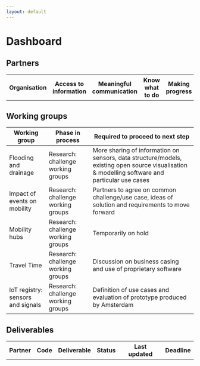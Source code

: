 ```yaml
---
layout: default
---
```


# Dashboard

## Partners

<table id="partners-table">
  <tr>
    <th>
      Organisation
    </th>
    <th>
      Access to information
    </th>
    <th>
      Meaningful communication
    </th>
    <th>
      Know what to do
    </th>
    <th>
      Making progress
    </th>
    <th>
      Creating value
    </th>
    <th>
      Updated
    </th>
  </tr>
</table>

## Working groups

| Working group | Phase in process | Required to proceed to next step |
| ----------- | -------- | -------- |
|Flooding and drainage   | Research: challenge working groups | More sharing of information on sensors, data structure/models, existing open source visualisation & modelling software and particular use cases     |
|Impact of events on mobility    | Research: challenge working groups    | Partners to agree on common challenge/use case, ideas of solution and requirements to move forward  |
|Mobility hubs     |  Research: challenge working groups   | Temporarily on hold 
| Travel Time| Research: challenge working groups | Discussion on business casing and use of proprietary software
|IoT registry: sensors and signals | Research: challenge working groups  | Definition of use cases and evaluation of prototype produced by Amsterdam |


## Deliverables

<table id="deliverables-table">
  <tr>
    <th>
      Partner
    </th>
    <th>
      Code
    </th>
    <th>
      Deliverable
    </th>
    <th>
      Status
    </th>
    <th>
      Last updated
    </th>
    <th>
      Deadline
    </th>

  </tr>
</table>

<style>
  #partners-table td[data-value="yes"] {
    background-color: green;
  }
  #partners-table td[data-value="no"] {
    background-color: orange;
  }

  td[data-header="timestamp"] {
    opacity: 0.5;
  }
</style>

<script language="javascript">
  // The URL to the shared Google Sheet that generates a CSV
  var CSVURL = 'https://docs.google.com/spreadsheets/d/e/2PACX-1vSzI-71Vpm9GyNXHmqwWsPi8Ps3h4d-EgBLiZ-H3IMtSM3LIZqSIKZQldUlp0GNEB3nVNJMLOypweyR/pub?gid=1227236263&single=true&output=csv'

  // Function to retrieve the CSV from the server
  function getCSV(url, callback) {
    var xhr = new XMLHttpRequest()
    var allText;

    xhr.open("GET", url, false);
    xhr.onreadystatechange = function () {
        if(xhr.readyState === 4)
            if(xhr.status === 200 || xhr.status == 0)
                callback(xhr.responseText)
    }

    xhr.send()
  }

  // Parse the CSV into an object
  function parseCSV(csv, callback) {
    var rows = []
    
    // Trim unnecessary quotation marks
    csv.replace('"', '')
    
    // Split the CSV at every newline
    var csvArray = csv.split('\n')

    // Take the first string in the array, make it into a new array by splitting it at the commas 
    var headers = csvArray[0].split(',')

    // Remove extra padding or spaces from the headers
    headers.forEach(function (header, index) {
      headers[index] = header.trim()
    })

    // Remove the headers from the CSV array
    csvArray = csvArray.splice(1)

    csvArray.forEach(function (string) {
      // Split every row at the commas
      var row = string.split(',')
      
      // Create an Object for each row
      var obj = {}
      
      // Add each existing value to the object
      row.forEach(function (item, index) {
        if (item != "" && item != undefined) {
          obj[headers[index]] = item
        }
      })

      // Add the Object to the rows array
      rows.push(obj)
    })

    callback(rows)
  }

  function getDeliverableStatuses (rows) {
    var el = document.getElementById('deliverables-table')

    rows.forEach(function (currentRow) {

      for (key in currentRow) {
        var value = currentRow[key]
        startsWithD = (/^D[1-9]/.test(key))

        if (value && startsWithD) {
          var rowEl = document.createElement("tr")

          var keyArray = key.split('	')
          var deliverable = {
            key: key,
            status: value,
            name: keyArray[1],
            code: keyArray[0],
            timestamp: currentRow['Timestamp'],
            organisation: currentRow['Your organisation']
          }
          var rowData = [deliverable.organisation, deliverable.code, deliverable.name, deliverable.status, deliverable.timestamp]

          rowData.forEach(function (currentData) {
            var cellEl = document.createElement("td")
            var contents = currentData.toString().trim()
            cellEl.setAttribute('data-value', contents.replace(/ /g, '-').toLowerCase())
            cellEl.innerText = contents
            rowEl.appendChild(cellEl)
          })

          el.appendChild(rowEl)

        }
      }
    })
  }

  // Generates the partner statusses table
  function getPartnerStatuses (rows) {
    var headers = ['Your organisation', 'We have easy access to the information we need', 'We have meaningful communication with other partners', 'We know what to do', 'We are making progress', 'We are creating value', 'Timestamp']

    var el = document.getElementById('partners-table')

    rows.forEach(function (currentRow) {
      var rowEl = document.createElement("tr")

      headers.forEach(function(currentHeader) {
        var cellEl = document.createElement("td")
        var contents = currentRow[currentHeader].toString().trim()
        cellEl.innerText = contents
        cellEl.setAttribute('data-value', contents.replace(/ /g, '-').toLowerCase())
        cellEl.setAttribute('data-header', currentHeader.replace(/ /g, '-').toLowerCase())
        rowEl.appendChild(cellEl)
      })

      el.appendChild(rowEl)
    })

  }

  getCSV(
    CSVURL,
    function (response) { 
      parseCSV(
        response, 
        function (rows) {
          getPartnerStatuses(rows)
          getDeliverableStatuses(rows)
          window.v = rows
        }
      ) 
    })
</script>

